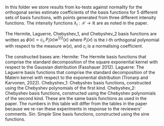 In this folder we store results from ks-tests against normality for the 
orthogonal series estimate coefficients of the basis functions for 5 different
sets of basis functions, with points generated from three different intensity functions.
The intensity functions $\lambda_i: \mathcal{X} \rightarrow \mathbb{R}$
are as noted in the paper.

The  Hermite, Laguerre, Chebyshev_1, and Chebyshev_2 basis functions are
written as 
$\phi(x) = c_i, P_i(x) w^{1/2}(x)$
where $P_i(x)$ is the $i$-th orthogonal polynomial with respect to the measure
$w(x)$, and $c_i$ is a normalising coefficient.

The constructed bases are:
Hermite: The Hermite basis functions that comprise the standard decomposition of the
square exponential kernel with respect to the Gaussian distribution (Fasshauer 2012).
Laguerre: The Laguerre basis functions that comprise the standard decomposition of the
Matern kernel with respect to the exponential distribution (Tronarp and Karvonen, 2022).
Chebyshev_1: Chebyshev basis functions, constructed using the Chebyshev polynomials of the first kind.
Chebyshev_2: Chebyshev basis functions, constructed using the Chebyshev polynomials of the second kind.
             These are the same basis functions as used in the paper. The
             numbers in this table will differ from the tables in the paper
             because we re-ran these experiments in response to the reviewers'
             comments.
Sin: Simple Sine basis functions, constructed using the sine functions.

